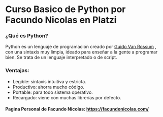 # Curso Basico de Python por Facundo Nicolas en Platzi

### ¿Qué es Python?
Python es un lenguaje de programación creado por [Guido Van Rossum](https://en.wikipedia.org/wiki/Guido_van_Rossum)
, con una sintaxis muy limpia, ideado para enseñar a la gente a programar bien. Se trata de un lenguaje interpretado o de script.

### Ventajas:
 - Legible: sintaxis intuitiva y estricta.
 - Productivo: ahorra mucho código.
 - Portable: para todo sistema operativo.
 - Recargado: viene con muchas librerías por defecto.

#### Pagina Personal de Facundo Nicolas: https://facundonicolas.com/
